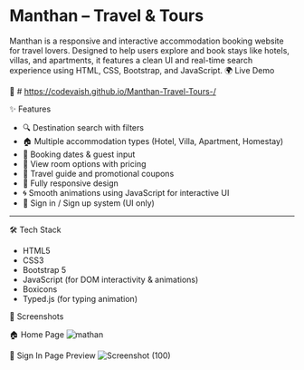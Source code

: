 #  Manthan – Travel & Tours
Manthan is a responsive and interactive accommodation booking website for travel lovers. Designed to help users explore and book stays like hotels, villas, and apartments, it features a clean UI and real-time search experience using HTML, CSS, Bootstrap, and JavaScript.
🌍 Live Demo

🔗 # https://codevaish.github.io/Manthan-Travel-Tours-/

✨ Features

- 🔍 Destination search with filters
- 🏠 Multiple accommodation types (Hotel, Villa, Apartment, Homestay)
- 📅 Booking dates & guest input
- 🧾 View room options with pricing
- 🎯 Travel guide and promotional coupons
- 📱 Fully responsive design
- 🌀 Smooth animations using JavaScript for interactive UI
- 🔐 Sign in / Sign up system (UI only)

---

🛠️ Tech Stack

- HTML5
- CSS3
- Bootstrap 5
- JavaScript (for DOM interactivity & animations)
- Boxicons
- Typed.js (for typing animation)
  

 📸 Screenshots

🏠 Home Page
![mathan](https://github.com/user-attachments/assets/36e17c27-ab17-445e-897b-e4f147bd2006)


🔐 Sign In Page Preview
![Screenshot (100)](https://github.com/user-attachments/assets/14988f55-9865-44fa-a82d-92b383ef6481)


